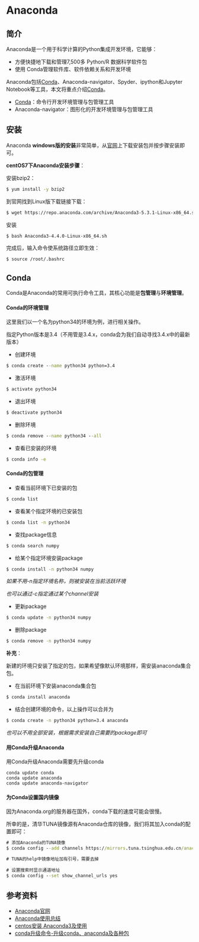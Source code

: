 # Anaconda

## 简介

Anaconda是一个用于科学计算的Python集成开发环境，它能够：

- 方便快捷地下载和管理7,500多 Python/R 数据科学软件包
- 使用 Conda管理软件库、软件依赖关系和开发环境

Anaconda包括[Conda](#Conda)、Anaconda-navigator、Spyder、ipython和Jupyter Notebook等工具，本文将重点介绍[Conda](#Conda)。

- [Conda](#Conda)：命令行开发环境管理与包管理工具
- Anaconda-navigator：图形化的开发环境管理与包管理工具


## 安装

Anaconda **windows版的安装**非常简单，从[官网](https://www.continuum.io/)上下载安装包并按步骤安装即可。

**centOS7下Anaconda安装步骤**：

安装bzip2：

```bash
$ yum install -y bzip2
```

到官网找到Linux版下载链接下载：

```bash
$ wget https://repo.anaconda.com/archive/Anaconda3-5.3.1-Linux-x86_64.sh
```

安装

```bash
$ bash Anaconda3-4.4.0-Linux-x86_64.sh
```

完成后，输入命令使系统路径立即生效：

```bash
$ source /root/.bashrc
```


## Conda

Conda是Anaconda的常用可执行命令工具，其核心功能是**包管理**与**环境管理**。


#### Conda的环境管理

这里我们以一个名为python34的环境为例，进行相关操作。

指定Python版本是3.4（不用管是3.4.x，conda会为我们自动寻找3.4.x中的最新版本）

* 创建环境

```cmd
$ conda create --name python34 python=3.4
```

* 激活环境

```cmd
$ activate python34
```

* 退出环境

```cmd
$ deactivate python34
```

* 删除环境

```cmd
$ conda remove --name python34 --all
```

* 查看已安装的环境

```cmd
$ conda info -e
```


#### Conda的包管理

* 查看当前环境下已安装的包

```cmd
$ conda list
```

* 查看某个指定环境的已安装包

```cmd
$ conda list -n python34
```

* 查找package信息

```cmd
$ conda search numpy
```

* 给某个指定环境安装package

```cmd
$ conda install -n python34 numpy
```

*如果不用-n指定环境名称，则被安装在当前活跃环境*

*也可以通过-c指定通过某个channel安装*

* 更新package

```cmd
$ conda update -n python34 numpy
```

* 删除package

```cmd
$ conda remove -n python34 numpy
```

**补充**：

新建的环境只安装了指定的包，如果希望像默认环境那样，需安装anaconda集合包。

* 在当前环境下安装anaconda集合包

```cmd
$ conda install anaconda
```

* 结合创建环境的命令，以上操作可以合并为

```cmd
$ conda create -n python34 python=3.4 anaconda
```

*也可以不用全部安装，根据需求安装自己需要的package即可*


#### 用Conda升级Anaconda

用Conda升级Anaconda需要先升级conda

```
conda update conda
conda update anaconda
conda update anaconda-navigator
```


#### 为Conda设置国内镜像

因为Anaconda.org的服务器在国外，conda下载的速度可能会很慢。

所幸的是，清华TUNA镜像源有Anaconda仓库的镜像，我们将其加入conda的配置即可：

```cmd
# 添加Anaconda的TUNA镜像
$ conda config --add channels https://mirrors.tuna.tsinghua.edu.cn/anaconda/pkgs/free/

# TUNA的help中镜像地址加有引号，需要去掉
 
# 设置搜索时显示通道地址
$ conda config --set show_channel_urls yes
```


## 参考资料

- [Anaconda官网](https://www.anaconda.com/)
- [Anaconda使用总结](http://python.jobbole.com/86236/)
- [centos安装 Anaconda3及使用](http://www.cnblogs.com/xiao-apple36/p/9052102.html)
- [conda升级命令-升级conda、anaconda及各种包](https://blog.csdn.net/weixin_41481113/article/details/88410648)